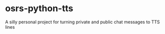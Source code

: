 # osrs-python-tts
A silly personal project for turning private and public chat messages to TTS lines
